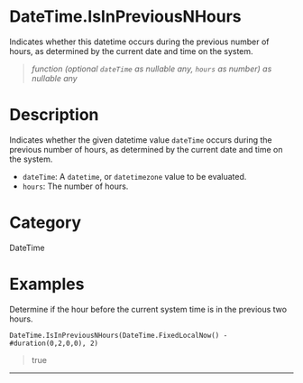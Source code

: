 ﻿# DateTime.IsInPreviousNHours
Indicates whether this datetime occurs during the previous number of hours, as determined by the current date and time on the system.
> _function (optional <code>dateTime</code> as nullable any, <code>hours</code> as number) as nullable any_
# Description 
Indicates whether the given datetime value <code>dateTime</code> occurs during the previous number of hours, as determined by the current date and time on the system.
      <ul>
      <li><code>dateTime</code>: A <code>datetime</code>, or <code>datetimezone</code> value to be evaluated.</li>
      <li><code>hours</code>: The number of hours.</li>
      </ul>
# Category 
DateTime
# Examples 
Determine if the hour before the current system time is in the previous two hours.
```
DateTime.IsInPreviousNHours(DateTime.FixedLocalNow() - #duration(0,2,0,0), 2)
```
> true
***
